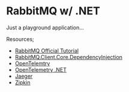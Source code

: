 # RabbitMQ w/ .NET

Just a playground application...

Resources;

- [RabbitMQ Official Tutorial](https://www.rabbitmq.com/tutorials/tutorial-one-dotnet.html)
- [RabbitMQ.Client.Core.DependencyInjection](https://github.com/AntonyVorontsov/RabbitMQ.Client.Core.DependencyInjection)
- [OpenTelemtry](https://opentelemetry.io/)
- [OpenTelemetry .NET](https://github.com/open-telemetry/opentelemetry-dotnet)
- [Jaeger](https://www.jaegertracing.io/)
- [Zipkin](https://zipkin.io/)